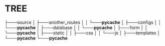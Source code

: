 # TREE

├───source
│   ├───another_routes
│   │   └───__pycache__
│   ├───configs
│   │   └───__pycache__
│   ├───database
│   │   └───__pycache__
│   ├───form
│   │   └───__pycache__
│   ├───static
│   │   ├───css
│   │   └───js
│   ├───templates
│   └───__pycache__
└───__pycache__
